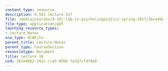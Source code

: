 ```yaml
---
content_type: resource
description: 9.59J lecture S17
file: /media/courses/9-59j-lab-in-psycholinguistics-spring-2017/3bce4bb2392ccca509bbfe327cfdfde8_MIT9_59jS17_lec16.pdf
file_type: application/pdf
learning_resource_types:
- Lecture Notes
ocw_type: OCWFile
parent_title: Lecture Notes
parent_type: CourseSection
resourcetype: Document
title: Lecture 16
uid: 3bce4bb2-392c-cca5-09bb-fe327cfdfde8
---
```

